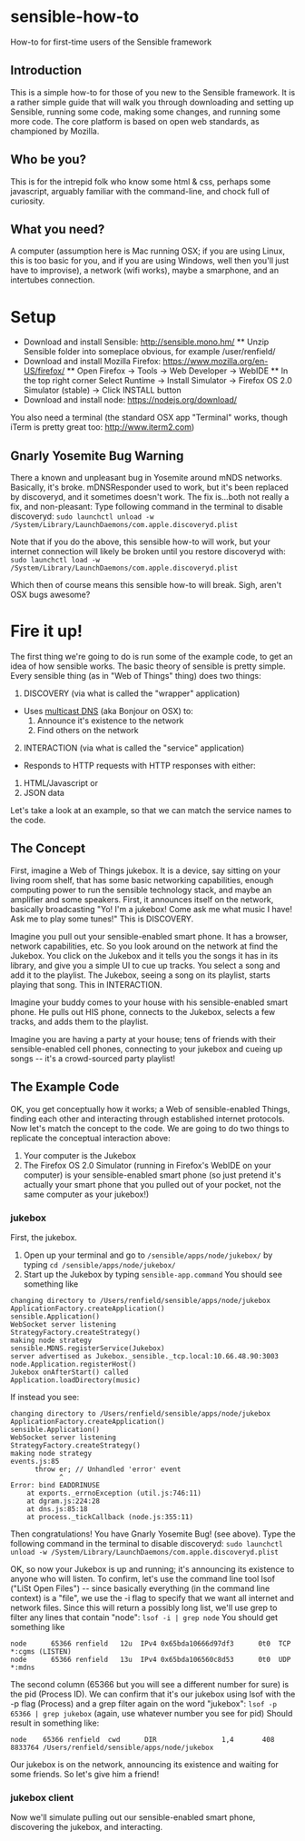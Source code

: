 # sensible-how-to
How-to for first-time users of the Sensible framework

## Introduction
This is a simple how-to for those of you new to the Sensible framework.
It is a rather simple guide that will walk you through downloading and setting up Sensible, running some code, making some changes, and running some more code.
The core platform is based on open web standards, as championed by Mozilla.

## Who be you?
This is for the intrepid folk who know some html & css, perhaps some javascript, arguably familiar with the command-line, and chock full of curiosity.

## What you need?
A computer (assumption here is Mac running OSX; if you are using Linux, this is too basic for you, and if you are using Windows, well then you'll just have to improvise), a network (wifi works), maybe a smarphone, and an intertubes connection.

# Setup
* Download and install Sensible: http://sensible.mono.hm/
** Unzip Sensible folder into someplace obvious, for example /user/renfield/
* Download and install Mozilla Firefox: https://www.mozilla.org/en-US/firefox/
** Open Firefox -> Tools -> Web Developer -> WebIDE
** In the top right corner Select Runtime -> Install Simulator -> Firefox OS 2.0 Simulator (stable) -> Click INSTALL button
* Download and install node: https://nodejs.org/download/

You also need a terminal (the standard OSX app "Terminal" works, though iTerm is pretty great too: http://www.iterm2.com)

## Gnarly Yosemite Bug Warning
There a known and unpleasant bug in Yosemite around mNDS networks. Basically, it's broke.
mDNSResponder used to work, but it's been replaced by discoveryd, and it sometimes doesn't work.
The fix is...both not really a fix, and non-pleasant:
Type following command in the terminal to disable discoveryd:
`sudo launchctl unload -w /System/Library/LaunchDaemons/com.apple.discoveryd.plist`

Note that if you do the above, this sensible how-to will work, but your internet connection will likely be broken until you restore discoveryd with:
`sudo launchctl load -w /System/Library/LaunchDaemons/com.apple.discoveryd.plist`

Which then of course means this sensible how-to will break. Sigh, aren't OSX bugs awesome?

# Fire it up!
The first thing we're going to do is run some of the example code, to get an idea of how sensible works.
The basic theory of sensible is pretty simple.
Every sensible thing (as in "Web of Things" thing) does two things:
1. DISCOVERY (via what is called the "wrapper" application)
  * Uses [multicast DNS](http://en.wikipedia.org/wiki/Multicast_DNS) (aka Bonjour on OSX) to:
    1. Announce it's existence to the network
    2. Find others on the network
2. INTERACTION (via what is called the "service" application)
  * Responds to HTTP requests with HTTP responses with either:
  1. HTML/Javascript or
  2. JSON data

Let's take a look at an example, so that we can match the service names to the code.

## The Concept
First, imagine a Web of Things jukebox. It is a device, say sitting on your living room shelf, that has some basic networking capabilities, enough computing power to run the sensible technology stack, and maybe an amplifier and some speakers.
First, it announces itself on the network, basically broadcasting "Yo! I'm a jukebox! Come ask me what music I have! Ask me to play some tunes!" This is DISCOVERY.

Imagine you pull out your sensible-enabled smart phone. It has a browser, network capabilities, etc. So you look around on the network at find the Jukebox. You click on the Jukebox and it tells you the songs it has in its library, and give you a simple UI to cue up tracks.
You select a song and add it to the playlist.
The Jukebox, seeing a song on its playlist, starts playing that song.
This in INTERACTION.

Imagine your buddy comes to your house with his sensible-enabled smart phone. He pulls out HIS phone, connects to the Jukebox, selects a few tracks, and adds them to the playlist.

Imagine you are having a party at your house; tens of friends with their sensible-enabled cell phones, connecting to your jukebox and cueing up songs -- it's a crowd-sourced party playlist!

## The Example Code
OK, you get conceptually how it works; a Web of sensible-enabled Things, finding each other and interacting through established internet protocols. Now let's match the concept to the code.
We are going to do two things to replicate the conceptual interaction above:
1. Your computer is the Jukebox
2. The Firefox OS 2.0 Simulator (running in Firefox's WebIDE on your computer) is your sensible-enabled smart phone (so just pretend it's actually your smart phone that you pulled out of your pocket, not the same computer as your jukebox!)

### jukebox
First, the jukebox.
1. Open up your terminal and go to `/sensible/apps/node/jukebox/` by typing `cd /sensible/apps/node/jukebox/`
2. Start up the Jukebox by typing `sensible-app.command`
You should see something like
```
changing directory to /Users/renfield/sensible/apps/node/jukebox
ApplicationFactory.createApplication()
sensible.Application()
WebSocket server listening
StrategyFactory.createStrategy()
making node strategy
sensible.MDNS.registerService(Jukebox)
server advertised as Jukebox._sensible._tcp.local:10.66.48.90:3003
node.Application.registerHost()
Jukebox onAfterStart() called
Application.loadDirectory(music)
```

If instead you see:
```
changing directory to /Users/renfield/sensible/apps/node/jukebox
ApplicationFactory.createApplication()
sensible.Application()
WebSocket server listening
StrategyFactory.createStrategy()
making node strategy
events.js:85
      throw er; // Unhandled 'error' event
            ^
Error: bind EADDRINUSE
    at exports._errnoException (util.js:746:11)
    at dgram.js:224:28
    at dns.js:85:18
    at process._tickCallback (node.js:355:11)
```
Then congratulations! You have Gnarly Yosemite Bug! (see above).
Type the following command in the terminal to disable discoveryd:
`sudo launchctl unload -w /System/Library/LaunchDaemons/com.apple.discoveryd.plist`

OK, so now your Jukebox is up and running; it's announcing its existence to anyone who will listen.
To confirm, let's use the command line tool lsof ("LiSt Open Files") -- since basically everything (in the command line context) is a "file", we use the -i flag to specify that we want all internet and network files. Since this will return a possibly long list, we'll use grep to filter any lines that contain "node":
`lsof -i | grep node`
You should get something like
```
node      65366 renfield   12u  IPv4 0x65bda10666d97df3      0t0  TCP *:cgms (LISTEN)
node      65366 renfield   13u  IPv4 0x65bda106560c8d53      0t0  UDP *:mdns
```
The second column (65366 but you will see a different number for sure) is the pid (Process ID).
We can confirm that it's our jukebox using lsof with the -p flag (Process) and a grep filter again on the word "jukebox":
`lsof -p 65366 | grep jukebox` (again, use whatever number you see for pid)
Should result in something like:
```
node    65366 renfield  cwd      DIR                1,4       408 8833764 /Users/renfield/sensible/apps/node/jukebox
```

Our jukebox is on the network, announcing its existence and waiting for some friends.
So let's give him a friend!

### jukebox client
Now we'll simulate pulling out our sensible-enabled smart phone, discovering the jukebox, and interacting.
